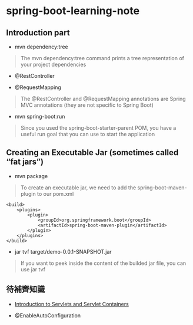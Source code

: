 # spring-boot-learning-note

## Introduction part

* mvn dependency:tree

> The mvn dependency:tree command prints a tree representation of your project dependencies

* @RestController

* @RequestMapping

> The @RestController and @RequestMapping annotations are Spring MVC annotations (they are not specific to Spring Boot)

* mvn spring-boot:run

> Since you used the spring-boot-starter-parent POM, you have a useful run goal that you can use to start the application

## Creating an Executable Jar (sometimes called “fat jars”)

* mvn package

> To create an executable jar, we need to add the spring-boot-maven-plugin to our pom.xml

```pom
<build>
    <plugins>
        <plugin>
            <groupId>org.springframework.boot</groupId>
            <artifactId>spring-boot-maven-plugin</artifactId>
        </plugin>
    </plugins>
</build>
```

* jar tvf target/demo-0.0.1-SNAPSHOT.jar

> If you want to peek inside the content of the builded jar file, you can use jar tvf

## 待補齊知識

* [Introduction to Servlets and Servlet Containers](https://www.baeldung.com/java-servlets-containers-intro)

* @EnableAutoConfiguration
